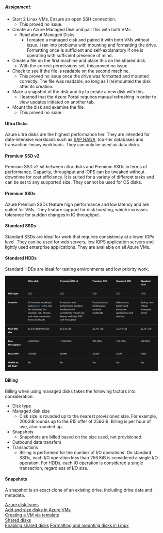 ##### Assignment:
* Start 2 Linux VMs. Ensure an open SSH connection.
	* This proved no issue.
* Create an Azure Managed Disk and pair this with both VMs.
	* Read about Managed Disks.
		* I created a managed disk and paired it with both VMs without issue. I ran into problems with mounting and formatting the drive. Formatting once is sufficient and self-explanatory if one is operating with sufficient presence of mind.
* Create a file on the first machine and place this on the shared disk.
	* With the correct permissions set, this proved no issue.
* Check to see if the file is readable on the second machine.
	* This proved no issue once the drive was formatted and mounted correctly. The file was readable, so long as I (re)mounted the disk after its creation.
* Make a snapshot of the disk and try to create a new disk with this.
	* I learned that the Azure Portal requires manual refreshing in order to view updates initiated on another tab.
* Mount the disk and examine the file.
	* This proved no issue.



#### Ultra Disks
Azure ultra disks are the highest performance tier. They are intended for data-intensive workloads such as [SAP HANA](https://www.ibm.com/topics/sap-hana), top-tier databases and transaction-heavy workloads. They can only be used as data disks.

#### Premium SSD v2
Premium SSD v2 sit between ultra disks and Premium SSDs in terms of performance. Capacity, throughput and IOPS can be tweaked without downtime for cost efficiency. It is suited for a variety of different tasks and can be set to any supported size. They cannot be used for OS disks.

#### Premium SSDs
Azure Premium SSDs feature high performance and low latency and are suited for VMs. They feature support for disk bursting, which increases tolerance for sudden changes in IO throughput.

#### Standard SSDs
Standard SSDs are ideal for work that requires consistency at a lower IOPs level. They can be used for web servers, low IOPS application servers and lightly used enterprise applications. They are available on all Azure VMs.

#### Standard HDDs
Standard HDDs are ideal for testing environments and low priority work.

![SS of storage](../../00_includes/AZ-06_screenshot2.png)  

#### Billing
Billing when using managed disks takes the following factors into consideration:
* Disk type
* Managed disk size
	* Disk size is rounded up to the nearest provisioned size. For example, 200GiB rounds up to the E15 offer of 256GiB. Billing is per hour of use, also rounded up.
* Snapshots
	* Snapshots are billed based on the size used, not provisioned.
* Outbound data transfers
* Transactions
	* Billing is performed for the number of I/O operations. On standard SSDs, each I/O operation less than 256 KiB is considered a single I/O operation. For HDDs, each IO operation is considered a single transaction, regardless of I/O size.

#### Snapshots
A snapshot is an exact clone of an existing drive, including drive data and metadata.

[Azure disk types](https://learn.microsoft.com/en-us/azure/virtual-machines/disks-types)  
[Add and size disks in Azure VMs](https://learn.microsoft.com/en-us/training/modules/add-and-size-disks-in-azure-virtual-machines/)  
[Creating a VM via template](https://learn.microsoft.com/en-us/azure/virtual-machines/windows/ps-template)  
[Shared disks](https://learn.microsoft.com/en-us/azure/virtual-machines/disks-shared)  
[Enabling shared disks](https://learn.microsoft.com/en-us/azure/virtual-machines/disks-shared-enable?tabs=azure-portal)
[Formatting and mounting disks in Linux](https://phoenixnap.com/kb/linux-format-disk)  